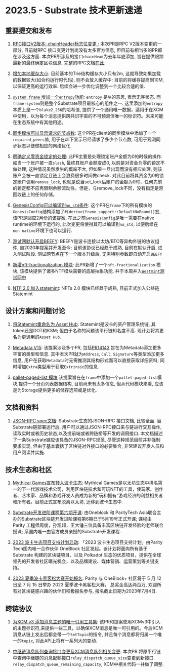 # 2023.5 - Substrate 技术更新速递

## 重要提交和发布

1. [RPC接口V2版本: chainHeader标志位变更 ](https://github.com/paritytech/substrate/pull/14244): 本次PR是RPC V2版本变更的一部分, 目前就RPC 接口变更计划尚没有太多官方信息, 但目前有相当多的PR都在涉及这方面. 本次PR所涉及的接口`chainHead`为去年年底添加, 旨在提供跟踪最新的最终确定区块信息. 完整的RPC文档[在此](https://paritytech.github.io/json-rpc-interface-spec/).

2. [增加本地缓存大小](https://github.com/paritytech/substrate/pull/14191): 目前基本的Trie结构缓存大小只有2m, 这就导致如果加载的数据较大(如合约运行时代码), 则不会放入缓存中; 目前的将缓存提高到10M, 以保证更高的运行效率. 后续会进一步优化调整到一个比较合适的值. 

3. [`system frame` 增加一个`entropy`功能](https://github.com/paritytech/substrate/pull/14149): `entropy` 是`熵`的意思, 表示无序状态. 而`frame-system`则是整个Substrate项目最核心的组件之一. 这里添加的`entropy`本质上是一个`blake2_256`的哈希值, 提供了一个通用唯一数据，适用于在XCM中使用，以为每个消息提供跨共识宇宙的不可预测但唯一的标识符。未来可能在生态系统中有其他用途。

4. [同步模块可以显示请求的节点数](https://github.com/paritytech/substrate/pull/14190): 这个PR在client的同步模块中添加了一个` required_peers`值, 用于在cli下显示已经请求了多少个节点数, 可用于观测同步状态以便做相应的网络优化.

5. [明确定义零资金锁定的处理](https://github.com/paritytech/substrate/pull/14144): 此PR主要是处理锁定账户金额为0的时候的操作. 如当一个账户被一直`slash`, 最终其账户金额变成0, 以前是对资金为零的锁定不做处理, 这种情况虽然发生的概率不大, 但如果一旦出现而没有相应处理, 则该账户会被一直锁定且链上会浪费很多时间做check. 对此目前将其资金为0的锁定账户调用`remove_lock`, 也就是说当set_lock后账户的金额为0时，任何先前的锁定都不应再限制余额流动性。但是，与remove_lock不同，没有指定是否回收链上的任何存储。

6. [GenesisConfig可以编译到`no_std`条件](https://github.com/paritytech/substrate/pull/14108): 这个PR在`frame`下的所有模块的`GenesisConfig`结构添加了`#[derive(frame_support::DefaultNoBound)]`宏, 该PR是回应2月份的[该提案](https://github.com/paritytech/substrate/issues/13334), 在此之前`GenesisConfig`是唯一需要在native runtime的环境下运行的, 此次变更将使得其可以编译到`no_std`, 以便后续在`non native`环境下也可以运行. 

7. [测试网默认开启BEEFY](https://github.com/paritytech/polkadot/pull/7293): BEEFY是波卡连接以太坊/BTC等异构外链的协议组件, 自2020年提案并开发至今; 目前该协议已经趋于成熟, 目前在默认开启, 进入测试阶段. 测试网节点在下一个版本升级后, 无需特别参数即自动开启`BEEFY` 

8. [新增nft-fractionalization 模块](https://github.com/paritytech/substrate/pull/12565): 此PR新增了一个`nft-fractionalization` 模块, 该模块提供了诸多NTF模块需要的底层抽象功能. 并于本周并入[`Westmint`测试网中](https://github.com/paritytech/cumulus/pull/2600)

9. [NTF 2.0 加入statemint](https://github.com/paritytech/cumulus/pull/2595): NFTs 2.0 模块已经趋于成熟, 目前正式加入公益链Statemint

## 设计方案和问题讨论

1. [将Statemint重命名为 Asset Hub](https://github.com/paritytech/substrate/issues/13982): Statemint是波卡的资产管理系统链, 其token还是DOT和KSM; 但由于名称的问题该平行链知名度不高. 现计划将其更名为更通用的`Asset Hub`.   

2. [Metadata V15](https://github.com/paritytech/substrate/pull/14123): 该提案涉及多个PR, 包括[PR14143](https://github.com/paritytech/substrate/pull/14143) 旨在为Metadata添加更多丰富的类型和信息. 其中本次PR就为`Address`, `Call`, `Signature`等类型添加更多信息, 用户在获取`Metadata`时无需推测其结构形式而可以直接获取详细资料; 同时增加`Extra`类型用于获取`Extrinsic`的信息.

3. [pallet-paged-list 模块](https://github.com/paritytech/substrate/pull/14120) 该提案旨在在`frame`中添加一个`pallet-paged-list`模块,提供一个分页列表数据结构, 目前尚未有太多信息, 但从代码模块来看, 应该是为Storage提供更多的储存选项或是优化.


## 文档和资料

1. [JSON-RPC spec文档](https://paritytech.github.io/json-rpc-interface-spec/): Substrate生态的JSON-RPC 接口文档, 比较全面. 当Substrate链部署运行后, 用户可以通过JSON-RPC接口来与链进行交互操作, 读取实时或者历史状态,以及提前端或者跨链桥等开发的调用接口. 本文档描述了一条Substrate链应该具备的JSON-RPC规范, 尽管这种规范目前并非强制要求实现, 但由于基本囊括了区块链对外接口的必要集合, 非常建议开发人员和用户阅读并实施. 


## 技术生态和社区

1. [Mythical Games宣布转入波卡生态](https://polkadot.network/blog/polkadot-and-mythical-games/): Mythical Games是以太坊生态中排名第一的下一代游戏技术公司，利用区块链技术和可玩NFT的工具，使玩家、创作者、艺术家、品牌和游戏开发人员成为新的“玩和拥有”游戏经济的利益相关者和所有者。目前正式宣布脱离以太坊, 迁移到波卡生态中. 

2. [Substrate开发进阶课程第六期开课](https://mp.weixin.qq.com/s/ep6J7lv09BWlBnRDDQScxg): 由Oneblock 和 ParityTech Asia联合主办的Substrate区块链开发进阶课程第6期已于5月19号正式开课; 课程由 Parity 工程师周俊，孙凯超，王大锤三位具备丰富区块链开发经验的老师联合授课; 系国内唯一由官方成员亲授的Substrate开发课程. 

3. [2023 波卡生态项目支持计划启动](https://mp.weixin.qq.com/s/JMe7oXIRCMp-08oUzLZy0Q): 「2023 波卡生态项目支持计划」由Parity Tech国内唯一合作伙伴 OneBlock 社区发起。该计划将面向所有基于 Substrate 构建的区块链项目、以及 Polkadot 生态的优质项目，提供在全球领先的开发者社区曝光机会，以及品牌建设、媒体营销、运营策划等关键支持。

4. [2023 夏季波卡黑客松大赛开始报名](https://mp.weixin.qq.com/s/KGkTkcRh7dO1UmB8REKMtw): Parity 与 OneBlock+ 社区将于 5 月 12 日至 7 月 15 日举办 2023 夏季波卡黑客松大赛， 总奖金高达两百万, 欢迎所有对区块链感兴趣的伙伴们积极报名参与, 报名截止日期为2023年7月4日.

## 跨链协议

1. [为XCM v3 添加消息主题的唯一引用工具集](https://github.com/paritytech/polkadot/pull/7234): 该PR和提案使用XCMv3中引入的主题标识符,来提供一些工具，以确保XCM消息是唯一可引用的。今后XCM消息从链上发出后都会带一个`SetTopic`的指令, 并且每个消息都将归属一个唯一的`topic`, 对此API上将有一系列大的变动. 

2. [中继链消息队列查询接口变更及XCM消息队列相关变更](https://github.com/paritytech/cumulus/pull/2608): 本次PR 将原平行链中查询中继链的消息配额接口`relay_dispatch_queue_size`变更到新接口`relay_dispatch_queue_remaining_capacity`, XCM中相关代码一并做了调整.
